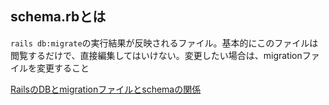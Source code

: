 ## schema.rbとは

`rails db:migrate`の実行結果が反映されるファイル。基本的にこのファイルは閲覧するだけで、直接編集してはいけない。変更したい場合は、migrationファイルを変更すること

[RailsのDBとmigrationファイルとschemaの関係](https://qiita.com/kakiuchis/items/2ed1604557ee29bbcbf7)